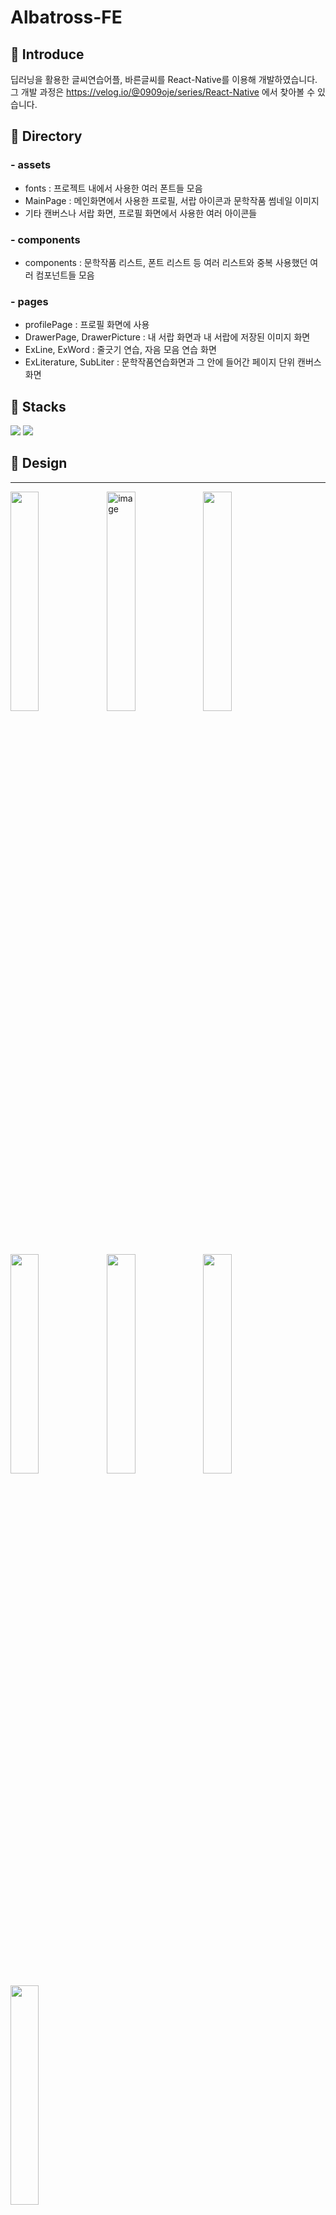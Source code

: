 # Albatross-FE

## 📌 Introduce

딥러닝을 활용한 글씨연습어플, 바른글씨를 React-Native를 이용해 개발하였습니다.
<br>
그 개발 과정은 https://velog.io/@0909oje/series/React-Native 에서 찾아볼 수 있습니다.

## 📌 Directory

### - assets
- fonts : 프로젝트 내에서 사용한 여러 폰트들 모음
- MainPage : 메인화면에서 사용한 프로필, 서랍 아이콘과 문학작품 썸네일 이미지
- 기타 캔버스나 서랍 화면, 프로필 화면에서 사용한 여러 아이콘들

### - components
- components : 문학작품 리스트, 폰트 리스트 등 여러 리스트와 중복 사용했던 여러 컴포넌트들 모음

### - pages
- profilePage : 프로필 화면에 사용
- DrawerPage, DrawerPicture : 내 서랍 화면과 내 서랍에 저장된 이미지 화면
- ExLine, ExWord : 줄긋기 연습, 자음 모음 연습 화면
- ExLiterature, SubLiter : 문학작품연습화면과 그 안에 들어간 페이지 단위 캔버스 화면


## 📌 Stacks

<img src="https://img.shields.io/badge/ReactNative-FE2E2E?style=flat-square&logo=React&logoColor=white"/></a>
<img src="https://img.shields.io/badge/JavaScript-F7D358?style=flat-square&logo=JavaScript&logoColor=white"/></a>

## 📌 Design

<hr/>
<img src="https://user-images.githubusercontent.com/65931227/170225530-b9b5882f-5bdb-4e89-b7ed-f22595f7c9ca.png" align="left" width="30%" height="30%"/>
<img width="30%" alt="image" src="https://user-images.githubusercontent.com/65931227/170225293-ed2b6c6e-6903-4277-a466-47864847cc2e.png" align="left">
<img src="https://user-images.githubusercontent.com/65931227/170225567-c2b9aad9-0b21-44cf-9feb-4e04259171e3.png" width="30%" height="30%"/> 

<div style="margin-bottom:50px"> </div>
 
<img src="https://user-images.githubusercontent.com/65931227/170225335-cdb6be82-a764-43ed-b5d8-f9f1d0e7dd98.png" align="left" width="30%" height="30%"/>
<img src="https://user-images.githubusercontent.com/65931227/170225411-87574d1d-64d6-401b-911a-dd585c05c8f6.png" align="left" width="30%" height="30%"/>

<div style="margin-bottom:50px"> </div>

<img src="https://user-images.githubusercontent.com/65931227/170225469-d5e5ab50-3393-48fa-ad30-59c5b03dab95.png" align="left" width="30%" height="30%"/>
<img src="https://user-images.githubusercontent.com/65931227/170225639-b761524a-5526-4327-8c0f-759f7c467d9b.png" width="30%" height="30%"/> 




